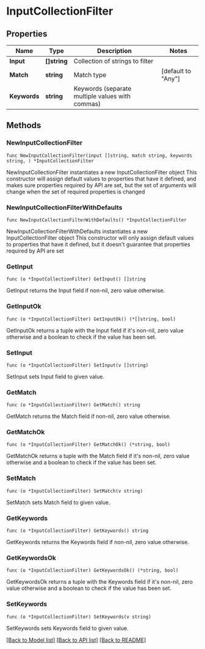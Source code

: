 # InputCollectionFilter

## Properties

Name | Type | Description | Notes
------------ | ------------- | ------------- | -------------
**Input** | **[]string** | Collection of strings to filter | 
**Match** | **string** | Match type | [default to "Any"]
**Keywords** | **string** | Keywords (separate multiple values with commas) | 

## Methods

### NewInputCollectionFilter

`func NewInputCollectionFilter(input []string, match string, keywords string, ) *InputCollectionFilter`

NewInputCollectionFilter instantiates a new InputCollectionFilter object
This constructor will assign default values to properties that have it defined,
and makes sure properties required by API are set, but the set of arguments
will change when the set of required properties is changed

### NewInputCollectionFilterWithDefaults

`func NewInputCollectionFilterWithDefaults() *InputCollectionFilter`

NewInputCollectionFilterWithDefaults instantiates a new InputCollectionFilter object
This constructor will only assign default values to properties that have it defined,
but it doesn't guarantee that properties required by API are set

### GetInput

`func (o *InputCollectionFilter) GetInput() []string`

GetInput returns the Input field if non-nil, zero value otherwise.

### GetInputOk

`func (o *InputCollectionFilter) GetInputOk() (*[]string, bool)`

GetInputOk returns a tuple with the Input field if it's non-nil, zero value otherwise
and a boolean to check if the value has been set.

### SetInput

`func (o *InputCollectionFilter) SetInput(v []string)`

SetInput sets Input field to given value.


### GetMatch

`func (o *InputCollectionFilter) GetMatch() string`

GetMatch returns the Match field if non-nil, zero value otherwise.

### GetMatchOk

`func (o *InputCollectionFilter) GetMatchOk() (*string, bool)`

GetMatchOk returns a tuple with the Match field if it's non-nil, zero value otherwise
and a boolean to check if the value has been set.

### SetMatch

`func (o *InputCollectionFilter) SetMatch(v string)`

SetMatch sets Match field to given value.


### GetKeywords

`func (o *InputCollectionFilter) GetKeywords() string`

GetKeywords returns the Keywords field if non-nil, zero value otherwise.

### GetKeywordsOk

`func (o *InputCollectionFilter) GetKeywordsOk() (*string, bool)`

GetKeywordsOk returns a tuple with the Keywords field if it's non-nil, zero value otherwise
and a boolean to check if the value has been set.

### SetKeywords

`func (o *InputCollectionFilter) SetKeywords(v string)`

SetKeywords sets Keywords field to given value.



[[Back to Model list]](../README.md#documentation-for-models) [[Back to API list]](../README.md#documentation-for-api-endpoints) [[Back to README]](../README.md)



